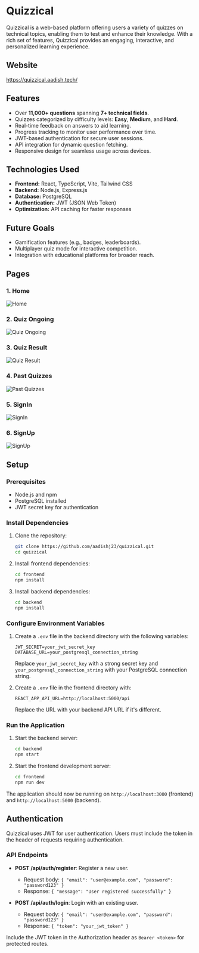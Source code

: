 # Quizzical

Quizzical is a web-based platform offering users a variety of quizzes on technical topics, enabling them to test and enhance their knowledge. With a rich set of features, Quizzical provides an engaging, interactive, and personalized learning experience.

## Website
https://quizzical.aadish.tech/

## Features

- Over **11,000+ questions** spanning **7+ technical fields**.
- Quizzes categorized by difficulty levels: **Easy**, **Medium**, and **Hard**.
- Real-time feedback on answers to aid learning.
- Progress tracking to monitor user performance over time.
- JWT-based authentication for secure user sessions.
- API integration for dynamic question fetching.
- Responsive design for seamless usage across devices.

## Technologies Used

- **Frontend:** React, TypeScript, Vite, Tailwind CSS
- **Backend:** Node.js, Express.js
- **Database:** PostgreSQL
- **Authentication:** JWT (JSON Web Token)
- **Optimization:** API caching for faster responses

## Future Goals

- Gamification features (e.g., badges, leaderboards).
- Multiplayer quiz mode for interactive competition.
- Integration with educational platforms for broader reach.

## Pages

### 1. Home

![Home](https://drive.google.com/uc?id=1qpmiAxgkh4WmqVDxkajyCAAKoh38BkVD)


### 2. Quiz Ongoing

![Quiz Ongoing](https://drive.google.com/uc?id=1NS3vD3sInYVbzcYtGt7XMTaB_zCGzbca)


### 3. Quiz Result

![Quiz Result](https://drive.google.com/uc?id=1SkWzV2BtRzawVzbCK2db5RWhi_BPG47s)


### 4. Past Quizzes

![Past Quizzes](https://drive.google.com/uc?id=133Zo8KZx5FLw5OzL7MjcyrAoabxbJD0w)


### 5. SignIn

![SignIn](https://drive.google.com/uc?id=1wXT5rHg4x-663DasRAPq8woqvzfRnYJu)


### 6. SignUp

![SignUp](https://drive.google.com/uc?id=1h8SKYr6LpITt_fumzzJ40kAD37eIhr4A)


## Setup

### Prerequisites

- Node.js and npm
- PostgreSQL installed
- JWT secret key for authentication

### Install Dependencies

1. Clone the repository:

   ```bash
   git clone https://github.com/aadishj23/quizzical.git
   cd quizzical
   ```

2. Install frontend dependencies:

   ```bash
   cd frontend
   npm install
   ```

3. Install backend dependencies:

   ```bash
   cd backend
   npm install
   ```

### Configure Environment Variables

1. Create a `.env` file in the backend directory with the following variables:

   ```
   JWT_SECRET=your_jwt_secret_key
   DATABASE_URL=your_postgresql_connection_string
   ```

   Replace `your_jwt_secret_key` with a strong secret key and `your_postgresql_connection_string` with your PostgreSQL connection string.

2. Create a `.env` file in the frontend directory with:

   ```
   REACT_APP_API_URL=http://localhost:5000/api
   ```

   Replace the URL with your backend API URL if it's different.

### Run the Application

1. Start the backend server:

   ```bash
   cd backend
   npm start
   ```

2. Start the frontend development server:

   ```bash
   cd frontend
   npm run dev
   ```

The application should now be running on `http://localhost:3000` (frontend) and `http://localhost:5000` (backend).

## Authentication

Quizzical uses JWT for user authentication. Users must include the token in the header of requests requiring authentication.

### API Endpoints

- **POST /api/auth/register**: Register a new user.
  - Request body: `{ "email": "user@example.com", "password": "password123" }`
  - Response: `{ "message": "User registered successfully" }`

- **POST /api/auth/login**: Login with an existing user.
  - Request body: `{ "email": "user@example.com", "password": "password123" }`
  - Response: `{ "token": "your_jwt_token" }`

Include the JWT token in the Authorization header as `Bearer <token>` for protected routes.